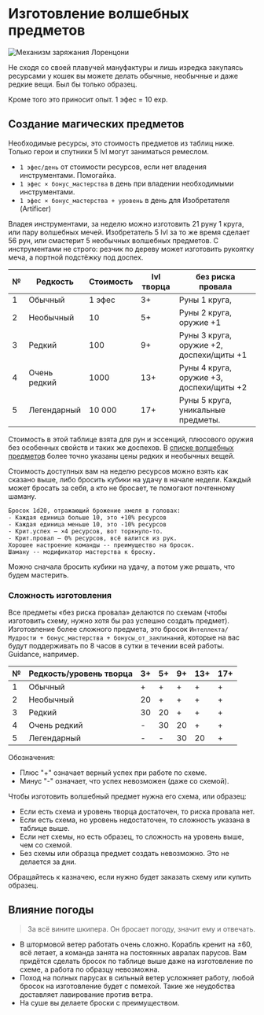 # Изготовление волшебных предметов

![Механизм заряжания Лоренцони](/images/lorenzoni-scheme.jpg)

Не сходя со своей плавучей мануфактуры и лишь изредка закупаясь ресурсами у кошек вы можете делать обычные, необычные и даже редкие вещи. Был бы только образец.  

Кроме того это приносит опыт. 1 эфес = 10 exp.  

## Создание магических предметов

Необходимые ресурсы, это стоимость предметов из таблиц ниже. Только герои и спутники 5 lvl могут заниматься ремеслом.

- `1 эфес/день` от стоимости ресурсов, если нет владения инструментами. Помогайка.
- `1 эфес × бонус_мастерства` в день при владении необходимыми инструментами.
- `1 эфес × бонус_мастерства + уровень` в день для Изобретателя (Artificer)

Владея инструментами, за неделю можно изготовить 21 руну 1 круга, или пару волшебных мечей. Изобретатель 5 lvl за то же время сделает 56 рун, или смастерит 5 необычных волшебных предметов. С инструментами не строго: резчик по дереву может изготовить рукоятку меча, а портной подстёжку под доспех.

№   | Редкость      | Стоимость | lvl творца  | без риска провала
--- | ------------  | --------- | ----------- | ----------------------------------------
1   | Обычный       | 1 эфес    | 3+          | Руны 1 круга,
2   | Необычный     | 10        | 5+          | Руны 2 круга, оружие +1
3   | Редкий        | 100       | 9+          | Руны 3 круга, оружие +2, доспехи/щиты +1
4   | Очень редкий  | 1000      | 13+         | Руны 4 круга, оружие +3, доспехи/щиты +2
5   | Легендарный   | 10 000    | 17+         | Руны 5 круга, уникальные предметы.

Стоимость в этой таблице взята для рун и эссенций, плюсового оружия без особенных свойств и таких же доспехов. В [списке волшебных предметов](/docs/rules-squad-magic-items.md) более точно указаны цены редких и необычных вещей.  

Стоимость доступных вам на неделю ресурсов можно взять как сказано выше, либо бросить кубики на удачу в начале недели. Каждый может бросать за себя, а кто не бросает, те помогают почтенному шаману.  

```
Бросок 1d20, отражающий брожение хмеля в головах:
- Каждая единица больше 10, это +10% ресурсов
- Каждая единица меньше 10, это -10% ресурсов
- Крит.успех — ×4 ресурсов, вот торкнуло-то.
- Крит.провал — 0% ресурсов, всё валится из рук.
Хорошее настроение команды -- преимущество на бросок.
Шаману -- модификатор мастерства к броску.
```

Можно сначала бросить кубики на удачу, а потом уже решать, что будем мастерить.  

### Сложность изготовления

Все предметы «без риска провала» делаются по схемам (чтобы изготовить схему, нужно хотя бы раз успешно создать предмет). Изготовление более сложного предмета, это бросок `Интеллекта/Мудрости + бонус_мастерства + бонусы_от_заклинаний`, которые на вас будут поддерживать по 8 часов в сутки в течении всей работы. Guidance, например.  

№   | Редкость/уровень творца | 3+ | 5+  | 9+  | 13+ | 17+
--- | ----------------------- | -- | --- | --- | --- | ---
1   | Обычный                 | +  | +   | +   | +   | +
2   | Необычный               | 20 | +   | +   | +   | +
3   | Редкий                  | 30 | 20  | +   | +   | +
4   | Очень редкий            | -  | 30  | 20  | +   | +
5   | Легендарный             | -  | -   | 30  | 20  | +

Обозначения:  
- Плюс "+" означает верный успех при работе по схеме.
- Минус "-" означает, что успех невозможен (даже со схемой).

Чтобы изготовить волшебный предмет нужна его схема, или образец:  
- Если есть схема и уровень творца достаточен, то риска провала нет.
- Если есть схема, но уровень недостаточен, то сложность указана в таблице выше.
- Если нет схемы, но есть образец, то сложность на уровень выше, чем со схемой.
- Без схемы или образца предмет создать невозможно. Это не делается за дни.

Обращайтесь к казначею, если нужно будет заказать схему или купить образец.  

## Влияние погоды

>За всё вините шкипера. Он бросает погоду, значит ему и отвечать.  

- В штормовой ветер работать очень сложно. Корабль кренит на ±60, всё летает, а команда занята на постоянных авралах парусов. Вам придётся сделать бросок по таблице выше даже на изготовление по схеме, а работа по образцу невозможна.
- Поход на полных парусах в сильный ветер усложняет работу, любой бросок на изготовление будет с помехой. Такие же неудобства доставляет лавирование против ветра.
- На суше вы делаете броски с преимуществом.
